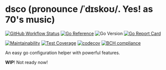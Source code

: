 # dsco (pronounce /ˈdɪskoʊ/. Yes! as 70's music)

[![GitHub Workflow Status](https://img.shields.io/github/workflow/status/byte4ever/dsco/Go?style=flat-square)](https://github.com/byte4ever/dsco/actions?query=workflow%3AGo)
[![Go Reference](https://pkg.go.dev/badge/github.com/byte4ever/dsco.svg)](https://pkg.go.dev/github.com/byte4ever/dsco)
![Go Version](https://img.shields.io/badge/go%20version-%3E=1.18-61CFDD.svg?style=flat-square)
[![Go Report Card](https://goreportcard.com/badge/github.com/byte4ever/dsco?style=flat-square)](https://goreportcard.com/report/github.com/byte4ever/dsco)

[![Maintainability](https://api.codeclimate.com/v1/badges/c64776c8e19d20057719/maintainability)](https://codeclimate.com/github/byte4ever/dsco/maintainability)
[![Test Coverage](https://api.codeclimate.com/v1/badges/c64776c8e19d20057719/test_coverage)](https://codeclimate.com/github/byte4ever/dsco/test_coverage)
[![codecov](https://codecov.io/gh/byte4ever/dsco/branch/master/graph/badge.svg?token=E5OURNE56X)](https://codecov.io/gh/byte4ever/dsco)
[![BCH compliance](https://bettercodehub.com/edge/badge/byte4ever/dsco?branch=master)](https://bettercodehub.com/)

[//]: # ([![Known Vulnerabilities]&#40;https://snyk.io/test/github/byte4ever/dsco/badge.svg&#41;]&#40;https://snyk.io/test/github/byte4ever/dsco&#41;)

[//]: # ([![Foresight Docs]&#40;https://foresight.service.thundra.io/public/api/v1/badge/utilization?repoId=d50e5cf2-5749-4983-8a6b-00e6e12927a2&#41;]&#40;https://foresight.docs.thundra.io/&#41;)

An easy go configuration helper with powerful features.

**WIP**! Not ready now!



